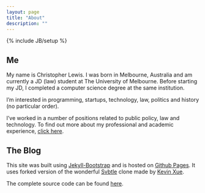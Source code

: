```yaml
---
layout: page
title: "About"
description: ""
---
```

{% include JB/setup %}

## Me

My name is Christopher Lewis. I was born in Melbourne, Australia and am currently a JD (law) student at The University of Melbourne. Before starting my JD, I completed a computer science degree at the same institution.

I’m interested in programming, startups, technology, law, politics and history (no particular order).

I’ve worked in a number of positions related to public policy, law and technology. To find out more about my professional and academic experience, [click here](http://www.linkedin.com/profile/view?id=192485903 "LinkedIn").

## The Blog

This site was built using [Jekyll-Bootstrap](http://jekyllbootstrap.com) and is hosted on [Github Pages](http://pages.github.com). It uses forked version of the wonderful [Svbtle](https://svbtle.com) clone made by [Kevin Xue](https://github.com/kevinxueliang/jb-svbtle).

The complete source code can be found [here](https://github.com/cdlewis/cdlewis.github.com).